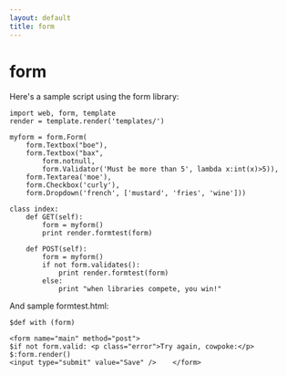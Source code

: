 ```yaml
---
layout: default
title: form
---
```


# form

Here's a sample script using the form library:

    import web, form, template
    render = template.render('templates/')

    myform = form.Form( 
        form.Textbox("boe"), 
        form.Textbox("bax", 
            form.notnull, 
            form.Validator('Must be more than 5', lambda x:int(x)>5)), 
        form.Textarea('moe'), 
        form.Checkbox('curly'), 
        form.Dropdown('french', ['mustard', 'fries', 'wine'])) 

    class index: 
        def GET(self): 
            form = myform() 
            print render.formtest(form)

        def POST(self): 
            form = myform() 
            if not form.validates():
                print render.formtest(form)
            else:
                print "when libraries compete, you win!"
And sample formtest.html: 

    $def with (form)

    <form name="main" method="post"> 
    $if not form.valid: <p class="error">Try again, cowpoke:</p>
    $:form.render()
    <input type="submit" value="Save" />    </form>